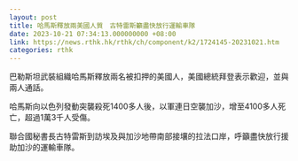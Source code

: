 ```yaml
---
layout: post
title: 哈馬斯釋放兩美國人質　古特雷斯籲盡快放行運輸車隊
date: 2023-10-21 07:34:13.000000000 +08:00
link: https://news.rthk.hk/rthk/ch/component/k2/1724145-20231021.htm
categories: rthk
---
```


巴勒斯坦武裝組織哈馬斯釋放兩名被扣押的美國人，美國總統拜登表示歡迎，並與兩人通話。

哈馬斯向以色列發動突襲殺死1400多人後，以軍連日空襲加沙，增至4100多人死亡，超過1萬3千人受傷。

聯合國秘書長古特雷斯到訪埃及與加沙地帶南部接壤的拉法口岸，呼籲盡快放行援助加沙的運輸車隊。
